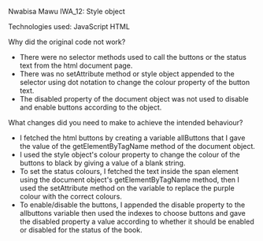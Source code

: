 Nwabisa Mawu IWA_12: Style object

Technologies used: JavaScript HTML

Why did the original code not work?
- There were no selector methods used to call the buttons or the status text from the html document page.
- There was no setAttribute method or style object appended to the selector using dot notation to change the colour property of the button text.
- The disabled property of the document object was not used to disable and enable buttons according to the object.

What changes did you need to make to achieve the intended behaviour?
- I fetched the html buttons by creating a variable allButtons that I gave the value of the getElementByTagName method of the document object.
- I used the style object's colour property to change the colour of the buttons to black by giving a value of a blank string.
- To set the status colours, I fetched the text inside the span element using the document object's getElementByTagName method, then I used the setAttribute method on the variable to replace the purple colour with the correct colours.
- To enable/disable the buttons, I appended the disable property to the allbuttons variable then used the indexes to choose buttons and gave the disabled property a value according to whether it should be enabled or disabled for the status of the book.